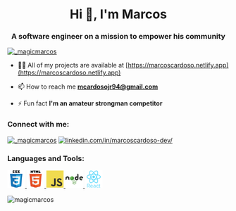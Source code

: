 <h1 align="center">Hi 👋, I'm Marcos</h1>
<h3 align="center">A software engineer on a mission to empower his community</h3>

<p align="left"> <a href="https://twitter.com/_magicmarcos" target="blank"><img src="https://img.shields.io/twitter/follow/_magicmarcos?logo=twitter&style=for-the-badge" alt="_magicmarcos" /></a> </p>

- 👨‍💻 All of my projects are available at [https://marcoscardoso.netlify.app](https://marcoscardoso.netlify.app)

- 📫 How to reach me **mcardosojr94@gmail.com**

- ⚡ Fun fact **I'm an amateur strongman competitor**

<h3 align="left">Connect with me:</h3>
<p align="left">
<a href="https://twitter.com/_magicmarcos" target="blank"><img align="center" src="https://cdn.jsdelivr.net/npm/simple-icons@3.0.1/icons/twitter.svg" alt="_magicmarcos" height="30" width="40" /></a>
<a href="https://linkedin.com/in/linkedin.com/in/marcoscardoso-dev/" target="blank"><img align="center" src="https://cdn.jsdelivr.net/npm/simple-icons@3.0.1/icons/linkedin.svg" alt="linkedin.com/in/marcoscardoso-dev/" height="30" width="40" /></a>
</p>

<h3 align="left">Languages and Tools:</h3>
<p align="left"> <a href="https://www.w3schools.com/css/" target="_blank"> <img src="https://raw.githubusercontent.com/devicons/devicon/master/icons/css3/css3-original-wordmark.svg" alt="css3" width="40" height="40"/> </a> <a href="https://www.w3.org/html/" target="_blank"> <img src="https://raw.githubusercontent.com/devicons/devicon/master/icons/html5/html5-original-wordmark.svg" alt="html5" width="40" height="40"/> </a> <a href="https://developer.mozilla.org/en-US/docs/Web/JavaScript" target="_blank"> <img src="https://raw.githubusercontent.com/devicons/devicon/master/icons/javascript/javascript-original.svg" alt="javascript" width="40" height="40"/> </a> <a href="https://nodejs.org" target="_blank"> <img src="https://raw.githubusercontent.com/devicons/devicon/master/icons/nodejs/nodejs-original-wordmark.svg" alt="nodejs" width="40" height="40"/> </a> <a href="https://reactjs.org/" target="_blank"> <img src="https://raw.githubusercontent.com/devicons/devicon/master/icons/react/react-original-wordmark.svg" alt="react" width="40" height="40"/> </a> </p>

<p><img align="center" src="https://github-readme-streak-stats.herokuapp.com/?user=magicmarcos&theme=dark" alt="magicmarcos" /></p>
